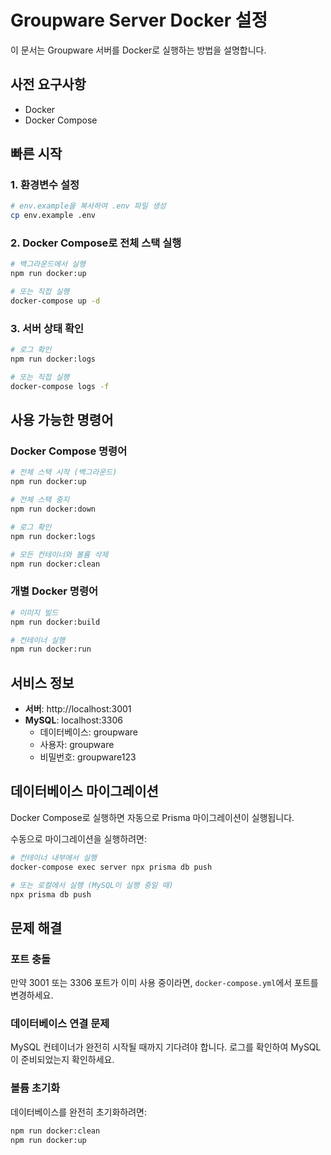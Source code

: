 # Groupware Server Docker 설정

이 문서는 Groupware 서버를 Docker로 실행하는 방법을 설명합니다.

## 사전 요구사항

- Docker
- Docker Compose

## 빠른 시작

### 1. 환경변수 설정

```bash
# env.example을 복사하여 .env 파일 생성
cp env.example .env
```

### 2. Docker Compose로 전체 스택 실행

```bash
# 백그라운드에서 실행
npm run docker:up

# 또는 직접 실행
docker-compose up -d
```

### 3. 서버 상태 확인

```bash
# 로그 확인
npm run docker:logs

# 또는 직접 실행
docker-compose logs -f
```

## 사용 가능한 명령어

### Docker Compose 명령어

```bash
# 전체 스택 시작 (백그라운드)
npm run docker:up

# 전체 스택 중지
npm run docker:down

# 로그 확인
npm run docker:logs

# 모든 컨테이너와 볼륨 삭제
npm run docker:clean
```

### 개별 Docker 명령어

```bash
# 이미지 빌드
npm run docker:build

# 컨테이너 실행
npm run docker:run
```

## 서비스 정보

- **서버**: http://localhost:3001
- **MySQL**: localhost:3306
  - 데이터베이스: groupware
  - 사용자: groupware
  - 비밀번호: groupware123

## 데이터베이스 마이그레이션

Docker Compose로 실행하면 자동으로 Prisma 마이그레이션이 실행됩니다.

수동으로 마이그레이션을 실행하려면:

```bash
# 컨테이너 내부에서 실행
docker-compose exec server npx prisma db push

# 또는 로컬에서 실행 (MySQL이 실행 중일 때)
npx prisma db push
```

## 문제 해결

### 포트 충돌
만약 3001 또는 3306 포트가 이미 사용 중이라면, `docker-compose.yml`에서 포트를 변경하세요.

### 데이터베이스 연결 문제
MySQL 컨테이너가 완전히 시작될 때까지 기다려야 합니다. 로그를 확인하여 MySQL이 준비되었는지 확인하세요.

### 볼륨 초기화
데이터베이스를 완전히 초기화하려면:

```bash
npm run docker:clean
npm run docker:up
```
